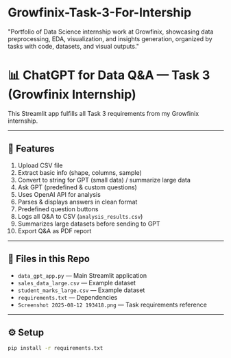 # Growfinix-Task-3-For-Intership
"Portfolio of Data Science internship work at Growfinix, showcasing data preprocessing, EDA, visualization, and insights generation, organized by tasks with code, datasets, and visual outputs."

# 📊 ChatGPT for Data Q&A — Task 3 (Growfinix Internship)

This Streamlit app fulfills all Task 3 requirements from my Growfinix internship.

---

## 🚀 Features
1. Upload CSV file  
2. Extract basic info (shape, columns, sample)  
3. Convert to string for GPT (small data) / summarize large data  
4. Ask GPT (predefined & custom questions)  
5. Uses OpenAI API for analysis  
6. Parses & displays answers in clean format  
7. Predefined question buttons  
8. Logs all Q&A to CSV (`analysis_results.csv`)  
9. Summarizes large datasets before sending to GPT  
10. Export Q&A as PDF report

---

## 📂 Files in this Repo
- `data_gpt_app.py` — Main Streamlit application  
- `sales_data_large.csv` — Example dataset  
- `student_marks_large.csv` — Example dataset  
- `requirements.txt` — Dependencies  
- `Screenshot 2025-08-12 193418.png` — Task requirements reference  

---

## ⚙️ Setup
```bash
pip install -r requirements.txt
